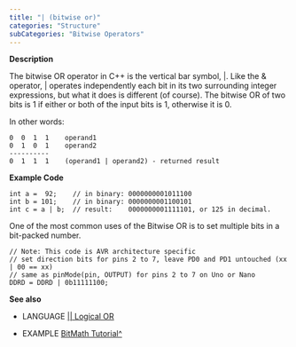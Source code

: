 ```yaml
---
title: "| (bitwise or)"
categories: "Structure"
subCategories: "Bitwise Operators"
---
```


**Description**

The bitwise OR operator in C++ is the vertical bar symbol, |. Like the &
operator, | operates independently each bit in its two surrounding
integer expressions, but what it does is different (of course). The
bitwise OR of two bits is 1 if either or both of the input bits is 1,
otherwise it is 0.

In other words:

    0  0  1  1    operand1
    0  1  0  1    operand2
    ----------
    0  1  1  1    (operand1 | operand2) - returned result

**Example Code**

    int a =  92;    // in binary: 0000000001011100
    int b = 101;    // in binary: 0000000001100101
    int c = a | b;  // result:    0000000001111101, or 125 in decimal.

One of the most common uses of the Bitwise OR is to set multiple bits in
a bit-packed number.

    // Note: This code is AVR architecture specific
    // set direction bits for pins 2 to 7, leave PD0 and PD1 untouched (xx | 00 == xx)
    // same as pinMode(pin, OUTPUT) for pins 2 to 7 on Uno or Nano
    DDRD = DDRD | 0b11111100;

**See also**

-   LANGUAGE [|| Logical OR](../../boolean-operators/logicalor)

-   EXAMPLE [BitMath
    Tutorial^](https://www.arduino.cc/playground/Code/BitMath)

